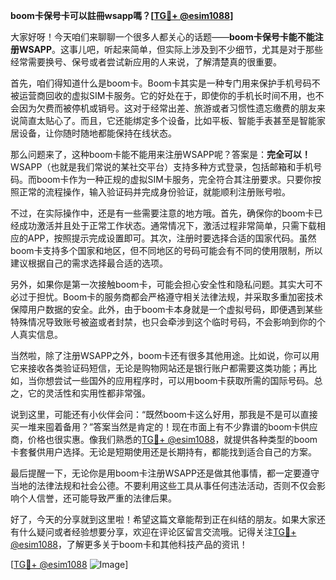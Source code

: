 **boom卡保号卡可以註冊wsapp嗎？[[TG💪+ @esim1088](https://t.me/s/esim1088)]**

大家好呀！今天咱们来聊聊一个很多人都关心的话题——**boom卡保号卡能不能注册WSAPP**。这事儿吧，听起来简单，但实际上涉及到不少细节，尤其是对于那些经常需要换号、保号或者尝试新应用的人来说，了解清楚真的很重要。

首先，咱们得知道什么是boom卡。Boom卡其实是一种专门用来保护手机号码不被运营商回收的虚拟SIM卡服务。它的好处在于，即使你的手机长时间不用，也不会因为欠费而被停机或销号。这对于经常出差、旅游或者习惯性遗忘缴费的朋友来说简直太贴心了。而且，它还能绑定多个设备，比如平板、智能手表甚至是智能家居设备，让你随时随地都能保持在线状态。

那么问题来了，这种boom卡能不能用来注册WSAPP呢？答案是：**完全可以！** WSAPP（也就是我们常说的某社交平台）支持多种方式登录，包括邮箱和手机号码。而boom卡作为一种正规的虚拟SIM卡服务，完全符合其注册要求。只要你按照正常的流程操作，输入验证码并完成身份验证，就能顺利注册账号啦。

不过，在实际操作中，还是有一些需要注意的地方哦。首先，确保你的boom卡已经成功激活并且处于正常工作状态。通常情况下，激活过程非常简单，只需下载相应的APP，按照提示完成设置即可。其次，注册时要选择合适的国家代码。虽然boom卡支持多个国家和地区，但不同地区的号码可能会有不同的使用限制，所以建议根据自己的需求选择最合适的选项。

另外，如果你是第一次接触boom卡，可能会担心安全性和隐私问题。其实大可不必过于担忧。Boom卡的服务商都会严格遵守相关法律法规，并采取多重加密技术保障用户数据的安全。此外，由于boom卡本身就是一个虚拟号码，即便遇到某些特殊情况导致账号被盗或者封禁，也只会牵涉到这个临时号码，不会影响到你的个人真实信息。

当然啦，除了注册WSAPP之外，boom卡还有很多其他用途。比如说，你可以用它来接收各类验证码短信，无论是购物网站还是银行账户都需要这类功能；再比如，当你想尝试一些国外的应用程序时，可以用boom卡获取所需的国际号码。总之，它的灵活性和实用性都非常强。

说到这里，可能还有小伙伴会问：“既然boom卡这么好用，那我是不是可以直接买一堆来囤着备用？”答案当然是肯定的！现在市面上有不少靠谱的boom卡供应商，价格也很实惠。像我们熟悉的[TG💪+ @esim1088](https://t.me/s/esim1088)，就提供各种类型的boom卡套餐供用户选择。无论是短期使用还是长期持有，都能找到适合自己的方案。

最后提醒一下，无论你是用boom卡注册WSAPP还是做其他事情，都一定要遵守当地的法律法规和社会公德。不要利用这些工具从事任何违法活动，否则不仅会影响个人信誉，还可能导致严重的法律后果。

好了，今天的分享就到这里啦！希望这篇文章能帮到正在纠结的朋友。如果大家还有什么疑问或者经验想要分享，欢迎在评论区留言交流哦。记得关注[TG💪+ @esim1088](https://t.me/s/esim1088)，了解更多关于boom卡和其他科技产品的资讯！

[[TG💪+ @esim1088](https://t.me/s/esim1088) ![Image](https://i.postimg.cc/4NQfJmqS/Snipaste-2025-05-13-00-14-12.png)]
